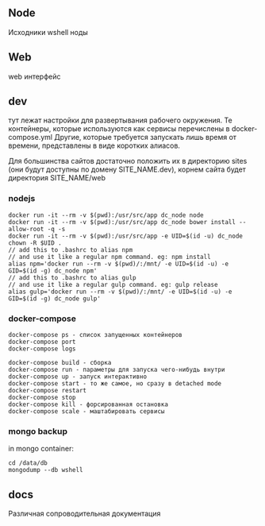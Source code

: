## Node
Исходники wshell ноды


## Web
web интерфейс


## dev
тут лежат настройки для развертывания рабочего окружения.
Те контейнеры, которые используются как сервисы перечислены в docker-compose.yml
Другие, которые требуется запускать лишь время от времени, представлены в виде
коротких алиасов.

Для большинства сайтов достаточно положить их в директорию sites (они будут
доступны по домену SITE_NAME.dev), корнем сайта будет директория SITE_NAME/web

### nodejs

    docker run -it --rm -v $(pwd):/usr/src/app dc_node node
    docker run -it --rm -v $(pwd):/usr/src/app dc_node bower install --allow-root -q -s
    docker run -it --rm -v $(pwd):/usr/src/app -e UID=$(id -u) dc_node chown -R $UID .
    // add this to .bashrc to alias npm
    // and use it like a regular npm command. eg: npm install
    alias npm='docker run --rm -v $(pwd)/:/mnt/ -e UID=$(id -u) -e GID=$(id -g) dc_node npm'
    // add this to .bashrc to alias gulp
    // and use it like a regular gulp command. eg: gulp release
    alias gulp='docker run --rm -v $(pwd)/:/mnt/ -e UID=$(id -u) -e GID=$(id -g) dc_node gulp'

### docker-compose

    docker-compose ps - список запущенных контейнеров
    docker-compose port
    docker-compose logs

    docker-compose build - сборка
    docker-compose run - параметры для запуска чего-нибудь внутри
    docker-compose up - запуск интерактивно
    docker-compose start - то же самое, но сразу в detached mode
    docker-compose restart
    docker-compose stop
    docker-compose kill - форсированная остановка
    docker-compose scale - маштабировать сервисы

### mongo backup
in mongo container:

    cd /data/db
    mongodump --db wshell

## docs
Различная сопроводительная документация

